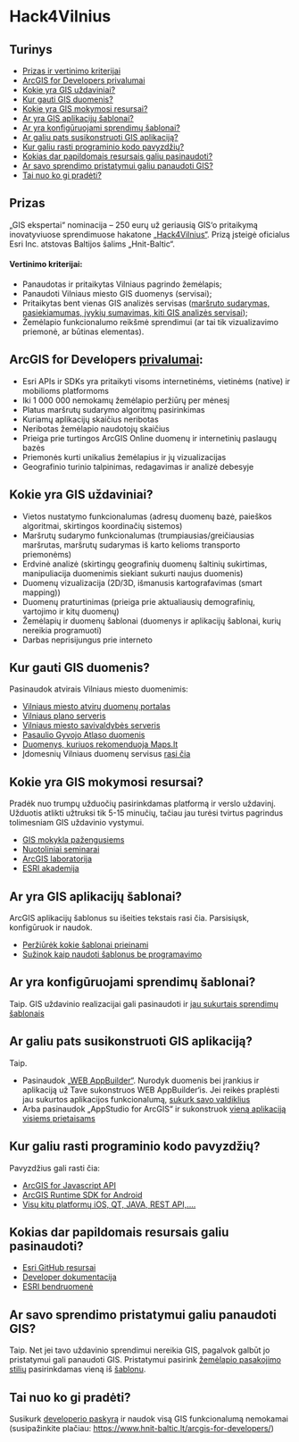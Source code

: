 # Hack4Vilnius

## Turinys

- [Prizas ir vertinimo kriterijai](#prizas)
- [ArcGIS for Developers privalumai](#arcgis-for-developers-privalumai)
- [Kokie yra GIS uždaviniai?](#kokie-yra-gis-uždaviniai)
- [Kur gauti GIS duomenis?](#kur-gauti-gis-duomenis)
- [Kokie yra GIS mokymosi resursai?](#kokie-yra-gis-mokymosi-resursai)
- [Ar yra GIS aplikacijų šablonai?](#ar-yra-gis-aplikacijų-šablonai)
- [Ar yra konfigūruojami sprendimų šablonai?](#ar-yra-konfigūruojami-sprendimų-šablonai)
- [Ar galiu pats susikonstruoti GIS aplikaciją?](#ar-galiu-pats-susikonstruoti-gis-aplikaciją)
- [Kur galiu rasti programinio kodo pavyzdžių?](#kur-galiu-rasti-programinio-kodo-pavyzdžių)
- [Kokias dar papildomais resursais galiu pasinaudoti?](#kokias-dar-papildomais-resursais-galiu-pasinaudoti)
- [Ar savo sprendimo pristatymui galiu panaudoti GIS?](#ar-savo-sprendimo-pristatymui-galiu-panaudoti-gis)
- [Tai nuo ko gi pradėti?](#tai-nuo-ko-gi-pradėti)

## Prizas
„GIS ekspertai“ nominacija – 250 eurų už geriausią GIS‘o pritaikymą inovatyviuose sprendimuose hakatone [„Hack4Vilnius“](http://www.hack4vilnius.lt). Prizą įsteigė oficialus Esri Inc. atstovas Baltijos šalims „Hnit-Baltic“.

#### Vertinimo kriterijai: 
*	Panaudotas ir pritaikytas Vilniaus pagrindo žemėlapis; 
*	Panaudoti Vilniaus miesto GIS duomenys (servisai);
*	Pritaikytas bent vienas GIS analizės servisas ([maršruto sudarymas, pasiekiamumas, įvykių sumavimas, kiti GIS analizės servisai]( https://developers.arcgis.com/rest/location-based-services));
*	Žemėlapio funkcionalumo reikšmė sprendimui (ar tai tik vizualizavimo priemonė, ar būtinas elementas).

## ArcGIS for Developers [privalumai](https://bit.ly/2noiFHZ):
*	Esri APIs ir SDKs yra pritaikyti visoms internetinėms, vietinėms (native) ir mobilioms platformoms
*	Iki 1 000 000 nemokamų žemėlapio peržiūrų per mėnesį 
*	Platus maršrutų sudarymo algoritmų pasirinkimas
*	Kuriamų aplikacijų skaičius neribotas
*	Neribotas žemėlapio naudotojų skaičius
*	Prieiga prie turtingos ArcGIS Online duomenų ir internetinių paslaugų bazės
*	Priemonės kurti unikalius žemėlapius ir jų vizualizacijas
*	Geografinio turinio talpinimas, redagavimas ir analizė debesyje
 
## Kokie yra GIS uždaviniai?
*	Vietos nustatymo funkcionalumas (adresų duomenų bazė, paieškos algoritmai, skirtingos koordinačių sistemos)
*	Maršrutų sudarymo funkcionalumas (trumpiausias/greičiausias maršrutas, maršrutų sudarymas iš karto kelioms transporto priemonėms)
*	Erdvinė analizė (skirtingų geografinių duomenų šaltinių sukirtimas, manipuliacija duomenimis siekiant sukurti naujus duomenis)
*	Duomenų vizualizacija (2D/3D, išmanusis kartografavimas (smart mapping))
*	Duomenų praturtinimas (prieiga prie aktualiausių demografinių, vartojimo ir kitų duomenų)
*	Žemėlapių ir duomenų šablonai (duomenys ir aplikacijų šablonai, kurių nereikia programuoti) 
*	Darbas neprisijungus prie interneto

## Kur gauti GIS duomenis?
Pasinaudok atvirais Vilniaus miesto duomenimis:
*	[Vilniaus miesto atvirų duomenų portalas](https://data-vplanas.opendata.arcgis.com)
*	[Vilniaus plano serveris](https://zemelapiai.vplanas.lt/arcgis/rest/services) 
*	[Vilniaus miesto savivaldybės serveris](https://atviras.vplanas.lt/arcgis/rest/services)
*	[Pasaulio Gyvojo Atlaso duomenis](https://livingatlas.arcgis.com/en/browse/#d=1)
*	[Duomenys, kuriuos rekomenduoja Maps.lt](http://mapslt.maps.arcgis.com/home/index.html) 
*	Įdomesnių Vilniaus duomenų servisus [rasi čia](http://github.com/HNIT-Baltic/Hack4Vilnius/tree/master/%C4%AEdomesni%20servisai)

## Kokie yra GIS mokymosi resursai?
Pradėk nuo trumpų užduočių pasirinkdamas platformą ir verslo uždavinį. Užduotis atlikti užtruksi tik 5-15 minučių, tačiau jau turėsi tvirtus pagrindus tolimesniam GIS uždavinio vystymui.
*	[GIS mokykla pažengusiems](http://www.gismokykla.lt/arcgis-online-pazengusiems/) 
*	[Nuotoliniai seminarai](https://www.hnit-baltic.lt/nuotoliniai-seminarai/)
*	[ArcGIS laboratorija](https://developers.arcgis.com/labs/)
*	[ESRI akademija](https://www.esri.com/training/)

## Ar yra GIS aplikacijų šablonai?
ArcGIS aplikacijų šablonus su išeities tekstais rasi čia. Parsisiųsk, konfigūruok ir naudok. 
*	[Peržiūrėk kokie šablonai prieinami](https://www.arcgis.com/home/group.html?id=2f0ec8cb03574128bd673cefab106f39&start=1&view=list&focus=applications-web#content)
*	[Sužinok kaip naudoti šablonus be programavimo](https://www.esri.com/arcgis-blog/products/apps/mapping/use-web-appbuilder-to-create-configurable-app-templates/)

## Ar yra konfigūruojami sprendimų šablonai?
Taip. GIS uždavinio realizacijai gali pasinaudoti ir [jau sukurtais sprendimų šablonais](https://solutions.arcgis.com/) 

## Ar galiu pats susikonstruoti GIS aplikaciją?
Taip.
*	Pasinaudok [„WEB AppBuilder“](https://www.esri.com/en-us/arcgis/products/web-appbuilder/overview). Nurodyk duomenis bei įrankius ir aplikaciją už Tave sukonstruos WEB AppBuilder‘is. Jei reikės praplėsti jau sukurtos aplikacijos funkcionalumą, [sukurk savo valdiklius](https://developers.arcgis.com/web-appbuilder/)
*	Arba pasinaudok „AppStudio for ArcGIS“ ir sukonstruok [vieną aplikaciją visiems prietaisams](https://appstudio.arcgis.com/) 

## Kur galiu rasti programinio kodo pavyzdžių?
Pavyzdžius gali rasti čia:
*	[ArcGIS for Javascript API](https://developers.arcgis.com/javascript/latest/sample-code/index.html)
*	[ArcGIS Runtime SDK for Android](https://developers.arcgis.com/android/latest/sample-code/sample-code.htm)
*	[Visų kitų platformų iOS, QT, JAVA, REST API,....](https://developers.arcgis.com/)
 
## Kokias dar papildomais resursais galiu pasinaudoti?
*	[Esri GitHub resursai](https://github.com/esri)
*	[Developer dokumentacija](https://developers.arcgis.com/documentation/)
*	[ESRI bendruomenė](https://community.esri.com/) 

## Ar savo sprendimo pristatymui galiu panaudoti GIS?
Taip. Net jei tavo uždavinio sprendimui nereikia GIS, pagalvok galbūt jo pristatymui gali panaudoti GIS. Pristatymui pasirink [žemėlapio pasakojimo stilių](https://storymaps.arcgis.com/en/) pasirinkdamas vieną iš [šablonu](https://storymaps.arcgis.com/en/app-list/).

## Tai nuo ko gi pradėti?
Susikurk [developerio paskyrą](https://developers.arcgis.com/sign-up) ir naudok visą GIS funkcionalumą nemokamai (susipažinkite plačiau: https://www.hnit-baltic.lt/arcgis-for-developers/) 
